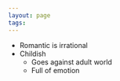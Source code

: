 ```yaml
---
layout: page
tags: 
---
```


- Romantic is irrational
- Childish
    - Goes against adult world 
    - Full of emotion

